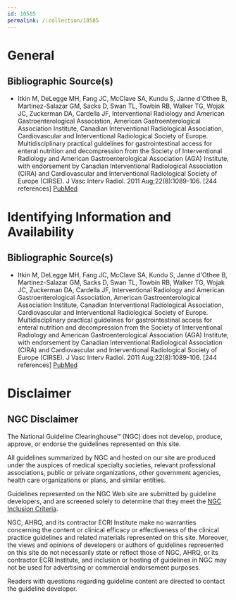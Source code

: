 ```yaml
---
id: 10585
permalink: /:collection/10585
---
```


# General

## Bibliographic Source(s)

- Itkin M, DeLegge MH, Fang JC, McClave SA, Kundu S, Janne d'Othee B, Martinez-Salazar GM, Sacks D, Swan TL, Towbin RB, Walker TG, Wojak JC, Zuckerman DA, Cardella JF, Interventional Radiology and American Gastroenterological Association, American Gastroenterological Association Institute, Canadian Interventional Radiological Association, Cardiovascular and Interventional Radiological Society of Europe. Multidisciplinary practical guidelines for gastrointestinal access for enteral nutrition and decompression from the Society of Interventional Radiology and American Gastroenterological Association (AGA) Institute, with endorsement by Canadian Interventional Radiological Association (CIRA) and Cardiovascular and Interventional Radiological Society of Europe (CIRSE). J Vasc Interv Radiol. 2011 Aug;22(8):1089-106. [244 references] [ PubMed ](http://www.ncbi.nlm.nih.gov/entrez/query.fcgi?cmd=Retrieve&db=pubmed&dopt=Abstract&list_uids=21782465)

# Identifying Information and Availability

## Bibliographic Source(s)

- Itkin M, DeLegge MH, Fang JC, McClave SA, Kundu S, Janne d'Othee B, Martinez-Salazar GM, Sacks D, Swan TL, Towbin RB, Walker TG, Wojak JC, Zuckerman DA, Cardella JF, Interventional Radiology and American Gastroenterological Association, American Gastroenterological Association Institute, Canadian Interventional Radiological Association, Cardiovascular and Interventional Radiological Society of Europe. Multidisciplinary practical guidelines for gastrointestinal access for enteral nutrition and decompression from the Society of Interventional Radiology and American Gastroenterological Association (AGA) Institute, with endorsement by Canadian Interventional Radiological Association (CIRA) and Cardiovascular and Interventional Radiological Society of Europe (CIRSE). J Vasc Interv Radiol. 2011 Aug;22(8):1089-106. [244 references] [ PubMed ](http://www.ncbi.nlm.nih.gov/entrez/query.fcgi?cmd=Retrieve&db=pubmed&dopt=Abstract&list_uids=21782465)

# Disclaimer

## NGC Disclaimer

The National Guideline Clearinghouse™ (NGC) does not develop, produce, approve, or endorse the guidelines represented on this site.

All guidelines summarized by NGC and hosted on our site are produced under the auspices of medical specialty societies, relevant professional associations, public or private organizations, other government agencies, health care organizations or plans, and similar entities.

Guidelines represented on the NGC Web site are submitted by guideline developers, and are screened solely to determine that they meet the [NGC Inclusion Criteria](/help-and-about/summaries/inclusion-criteria).

NGC, AHRQ, and its contractor ECRI Institute make no warranties concerning the content or clinical efficacy or effectiveness of the clinical practice guidelines and related materials represented on this site. Moreover, the views and opinions of developers or authors of guidelines represented on this site do not necessarily state or reflect those of NGC, AHRQ, or its contractor ECRI Institute, and inclusion or hosting of guidelines in NGC may not be used for advertising or commercial endorsement purposes.

Readers with questions regarding guideline content are directed to contact the guideline developer.

